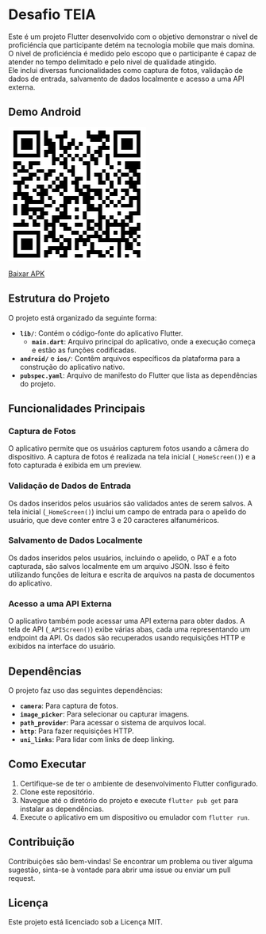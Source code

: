 Desafio TEIA    
===================

Este é um projeto Flutter desenvolvido com o objetivo demonstrar o nivel 
de proficiéncia que participante detém na tecnologia mobile que mais domina. O nivel de proficiéncia é medido pelo escopo que o participante é capaz de atender no tempo 
delimitado e pelo nivel de qualidade atingido.  
Ele inclui diversas funcionalidades como captura de fotos, validação de dados de entrada, salvamento de dados localmente e acesso a uma API externa.

Demo Android
--------------------

[![QR Code](./DEMO/qrcode.png)](https://github.com/leandrogrego/Desafio-TEIA/blob/main/README.md)

[Baixar APK](https://github.com/leandrogrego/Desafio-TEIA/raw/main/DEMO/Android/Desafio-TEIA.apk)

Estrutura do Projeto
--------------------

O projeto está organizado da seguinte forma:

*   **`lib/`**: Contém o código-fonte do aplicativo Flutter.
    *   **`main.dart`**: Arquivo principal do aplicativo, onde a execução começa e estão as funções codificadas.
*   **`android/`** e **`ios/`**: Contêm arquivos específicos da plataforma para a construção do aplicativo nativo.
*   **`pubspec.yaml`**: Arquivo de manifesto do Flutter que lista as dependências do projeto.

Funcionalidades Principais
--------------------------

### Captura de Fotos

O aplicativo permite que os usuários capturem fotos usando a câmera do dispositivo. A captura de fotos é realizada na tela inicial (`_HomeScreen()`) e a foto capturada é exibida em um preview.

### Validação de Dados de Entrada

Os dados inseridos pelos usuários são validados antes de serem salvos. A tela inicial (`_HomeScreen()`) inclui um campo de entrada para o apelido do usuário, que deve conter entre 3 e 20 caracteres alfanuméricos.

### Salvamento de Dados Localmente

Os dados inseridos pelos usuários, incluindo o apelido, o PAT e a foto capturada, são salvos localmente em um arquivo JSON. Isso é feito utilizando funções de leitura e escrita de arquivos na pasta de documentos do aplicativo.

### Acesso a uma API Externa

O aplicativo também pode acessar uma API externa para obter dados. A tela de API (`_APIScreen()`) exibe várias abas, cada uma representando um endpoint da API. Os dados são recuperados usando requisições HTTP e exibidos na interface do usuário.

Dependências
------------

O projeto faz uso das seguintes dependências:

*   **`camera`**: Para captura de fotos.
*   **`image_picker`**: Para selecionar ou capturar imagens.
*   **`path_provider`**: Para acessar o sistema de arquivos local.
*   **`http`**: Para fazer requisições HTTP.
*   **`uni_links`**: Para lidar com links de deep linking.

Como Executar
-------------

1.  Certifique-se de ter o ambiente de desenvolvimento Flutter configurado.
2.  Clone este repositório.
3.  Navegue até o diretório do projeto e execute `flutter pub get` para instalar as dependências.
4.  Execute o aplicativo em um dispositivo ou emulador com `flutter run`.

Contribuição
------------

Contribuições são bem-vindas! Se encontrar um problema ou tiver alguma sugestão, sinta-se à vontade para abrir uma issue ou enviar um pull request.

Licença
-------

Este projeto está licenciado sob a Licença MIT.